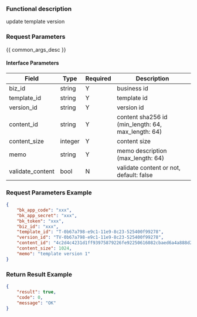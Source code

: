 ### Functional description

update template version

### Request Parameters

{{ common_args_desc }}

#### Interface Parameters

| Field            | Type       | Required | Description |
|------------------|------------|----------|-------------|
| biz_id           |  string    | Y        | business id |
| template_id      |  string    | Y        | template id |
| version_id       |  string    | Y        | version id  |
| content_id       |  string    | Y        | content sha256 id (min_length: 64, max_length: 64) |
| content_size     |  integer   | Y        | content size |
| memo             |  string    | Y        | memo description (max_length: 64) |
| validate_content |  bool      | N        | validate content or not, default: false |

### Request Parameters Example

```json
{
    "bk_app_code": "xxx",
    "bk_app_secret": "xxx",
    "bk_token": "xxx",
    "biz_id": "xxx",
    "template_id": "T-0b67a798-e9c1-11e9-8c23-525400f99278",
    "version_id": "TV-0b67a798-e9c1-11e9-8c23-525400f99278",
    "content_id": "4c2d4c4231d1ff93975879226fe92250616082cbaed6a4a888d2adc490ba9b44",
    "content_size": 1024,
    "memo": "template version 1"
}
```

### Return Result Example

```json
{
    "result": true,
    "code": 0,
    "message": "OK"
}
```
